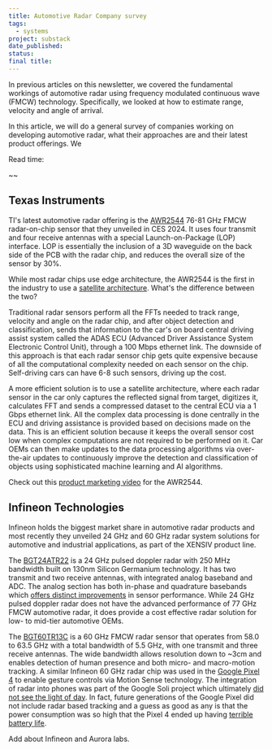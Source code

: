 ```yaml
---
title: Automotive Radar Company survey
tags:
  - systems
project: substack
date_published: 
status: 
final title:
---
```

In previous articles on this newsletter, we covered the fundamental workings of automotive radar using frequency modulated continuous wave (FMCW) technology. Specifically, we looked at how to estimate range, velocity and angle of arrival.

In this article, we will do a general survey of companies working on developing automotive radar, what their approaches are and their latest product offerings. We 

Read time: 

~~

## Texas Instruments

TI's latest automotive radar offering is the [AWR2544](https://www.ti.com/product/AWR2544?bm-verify=AAQAAAAJ_____2vOdZzJLieWUjacrkkiwwzf2VhjiYBhAr6hgfh6mN73aelQiTIKMy3v6I6j5OXWVe4D0I4PAK3gLjxaXob5CC0VhONALJG2MaYOZGIMJhH_tiU3MUGofqKZ-_O3SIKSUdgU5XwBvWI-CssNf-CzYWwmgr7i6BRJ6_D6mY6luB2IYtAB-IfNj2ohHnQO4yvBPbNAWl2J_eq-HVIZFrZCFT6TxzCmBeNU3JNq6KurKDdWVkRtK47Aysxhxrbk-HWKdhYUKChoBmTzyKEStYc-tmuyGA#features) 76-81 GHz FMCW radar-on-chip sensor that they unveiled in CES 2024. It uses four transmit and four receive antennas with a special Launch-on-Package (LOP) interface. LOP is essentially the inclusion of a 3D waveguide on the back side of the PCB with the radar chip, and reduces the overall size of the sensor by 30%.

While most radar chips use edge architecture, the AWR2544 is the first in the industry to use a [satellite architecture](https://www.ti.com/document-viewer/lit/html/ssztcu7). What's the difference between the two?

Traditional radar sensors perform all the FFTs needed to track range, velocity and angle on the radar chip, and after object detection and classification, sends that information to the car's on board central driving assist system called the ADAS ECU (Advanced Driver Assistance System Electronic Control Unit), through a 100 Mbps ethernet link. The downside of this approach is that each radar sensor chip gets quite expensive because of all the computational complexity needed on each sensor on the chip. Self-driving cars can have 6-8 such sensors, driving up the cost.

A more efficient solution is to use a satellite architecture, where each radar sensor in the car only captures the reflected signal from target, digitizes it, calculates FFT and sends a compressed dataset to the central ECU via a 1 Gbps ethernet link. All the complex data processing is done centrally in the ECU and driving assistance is provided based on decisions made on the data. This is an efficient solution because it keeps the overall sensor cost low when complex computations are not required to be performed on it. Car OEMs can then make updates to the data processing algorithms via over-the-air updates to continuously improve the detection and classification of objects using sophisticated machine learning and AI algorithms.

Check out this [product marketing video](https://youtu.be/ZHZspS1HVO0?si=uuSE1LLnXx2hrxfI) for the AWR2544.

## Infineon Technologies

Infineon holds the biggest market share in automotive radar products and most recently they unveiled 24 GHz and 60 GHz radar system solutions for automotive and industrial applications, as part of the XENSIV product line.

The [BGT24ATR22](https://www.infineon.com/cms/en/product/sensor/radar-sensors/radar-sensors-for-automotive/24ghz-radar/bgt24atr22/) is a 24 GHz pulsed doppler radar with 250 MHz bandwidth built on 130nm Silicon Germanium technology. It has two transmit and two receive antennas, with integrated analog baseband and ADC. The analog section has both in-phase and quadrature basebands which [offers distinct improvements](https://www.ti.com/lit/wp/spyy007/spyy007.pdf) in sensor performance. While 24 GHz pulsed doppler radar does not have the advanced performance of 77 GHz FMCW automotive radar, it does provide a cost effective radar solution for low- to mid-tier automotive OEMs. 

The [BGT60TR13C](https://www.infineon.com/dgdl/Infineon-DS_BGT60TR13C-DataSheet-v02_49-EN.pdf?fileId=8ac78c8c7d718a49017d94bac88e5d43) is a 60 GHz FMCW radar sensor that operates from 58.0 to 63.5 GHz with a total bandwidth of 5.5 GHz, with one transmit and three receive antennas. The wide bandwidth allows resolution down to ~3cm and enables detection of human presence and both micro- and macro-motion tracking. A similar Infineon 60 GHz radar chip was used in the [Google Pixel 4](https://www.infineon.com/cms/en/about-infineon/press/press-releases/2019/INFPMM201910-003.html) to enable gesture controls via Motion Sense technology. The integration of radar into phones was part of the Google Soli project which ultimately [did not see the light of day](https://www.techdigiexpress.com/google-to-close-down-its-soli-undertaking/). In fact, future generations of the Google Pixel did not include radar based tracking and a guess as good as any is that the power consumption was so high that the Pixel 4 ended up having [terrible battery life](https://www.androidpolice.com/google-pixel-4-killed-motion-soli-radar-future/).

Add about Infineon and Aurora labs.